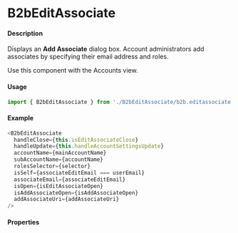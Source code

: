 # B2bEditAssociate

#### Description

Displays an **Add Associate** dialog box. Account administrators add associates by specifying their email address and roles.

Use this component with the Accounts view.

#### Usage

```js
import { B2bEditAssociate } from './B2bEditAssociate/b2b.editassociate';
```

#### Example

```js
<B2bEditAssociate
  handleClose={this.isEditAssociateClose}
  handleUpdate={this.handleAccountSettingsUpdate}
  accountName={mainAccountName}
  subAccountName={accountName}
  rolesSelector={selector}
  isSelf={associateEditEmail === userEmail}
  associateEmail={associateEditEmail}
  isOpen={isEditAssociateOpen}
  isAddAssociateOpen={isAddAssociateOpen}
  addAssociateUri={addAssociateUri}
/>
```

#### Properties

<!-- PROPS -->

